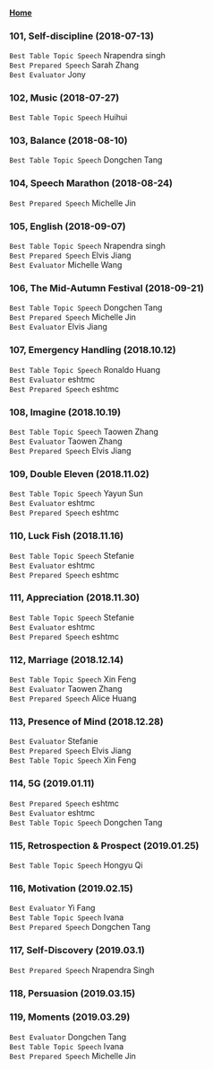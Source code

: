 #### [Home](https://eshtmc.github.io/)    

### 101, Self-discipline (2018-07-13)
`Best Table Topic Speech` Nrapendra singh  
`Best Prepared Speech` Sarah Zhang  
`Best Evaluator` Jony  

### 102, Music (2018-07-27)
`Best Table Topic Speech` Huihui

### 103, Balance (2018-08-10)
`Best Table Topic Speech` Dongchen Tang  

### 104, Speech Marathon (2018-08-24)
`Best Prepared Speech` Michelle Jin    

### 105, English (2018-09-07)
`Best Table Topic Speech` Nrapendra singh   
`Best Prepared Speech` Elvis Jiang   
`Best Evaluator` Michelle Wang    

### 106, The Mid-Autumn Festival (2018-09-21)  
`Best Table Topic Speech` Dongchen Tang    
`Best Prepared Speech` Michelle Jin  
`Best Evaluator` Elvis Jiang  

### 107, Emergency Handling (2018.10.12)   
`Best Table Topic Speech` Ronaldo Huang    
`Best Evaluator` eshtmc    
`Best Prepared Speech` eshtmc    

### 108, Imagine (2018.10.19)   
`Best Table Topic Speech` Taowen Zhang    
`Best Evaluator` Taowen Zhang    
`Best Prepared Speech` Elvis Jiang    

### 109, Double Eleven (2018.11.02)   
`Best Table Topic Speech` Yayun Sun    
`Best Evaluator` eshtmc    
`Best Prepared Speech` eshtmc    

### 110, Luck Fish (2018.11.16)   
`Best Table Topic Speech` Stefanie    
`Best Evaluator` eshtmc    
`Best Prepared Speech` eshtmc    

### 111, Appreciation (2018.11.30)   
`Best Table Topic Speech` Stefanie    
`Best Evaluator` eshtmc    
`Best Prepared Speech` eshtmc    

### 112, Marriage (2018.12.14)   
`Best Table Topic Speech` Xin Feng    
`Best Evaluator` Taowen Zhang    
`Best Prepared Speech` Alice Huang    

### 113, Presence of Mind (2018.12.28)   
`Best Evaluator` Stefanie    
`Best Prepared Speech` Elvis Jiang    
`Best Table Topic Speech` Xin Feng    

### 114, 5G (2019.01.11)   
`Best Prepared Speech` eshtmc    
`Best Evaluator` eshtmc    
`Best Table Topic Speech` Dongchen Tang    

### 115, Retrospection & Prospect (2019.01.25) 
`Best Table Topic Speech` Hongyu Qi   

### 116, Motivation (2019.02.15)
`Best Evaluator` Yi Fang   
`Best Table Topic Speech` Ivana   
`Best Prepared Speech` Dongchen Tang   

### 117, Self-Discovery (2019.03.1)
`Best Prepared Speech` Nrapendra Singh   

### 118, Persuasion (2019.03.15)

### 119, Moments (2019.03.29)
`Best Evaluator` Dongchen Tang   
`Best Table Topic Speech` Ivana   
`Best Prepared Speech` Michelle Jin   
